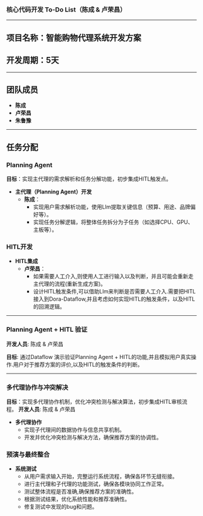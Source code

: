 ### 核心代码开发 To-Do List（陈成 & 卢荣昌）

---

## **项目名称：智能购物代理系统开发方案**

## **开发周期：5天**

---

## **团队成员**
- **陈成**
- **卢荣昌**
- **朱鲁豫**

---

## **任务分配**

### **Planning Agent**
**目标**：实现主代理的需求解析和任务分解功能，初步集成HITL触发点。

- **主代理（Planning Agent）开发**
  - **陈成**：
    - 实现用户需求解析功能，使用Llm提取关键信息（预算、用途、品牌偏好等）。
    - 实现任务分解逻辑，将整体任务拆分为子任务（如选择CPU、GPU、主板等）。
  

### **HITL开发**
- **HITL集成**
  - **卢荣昌**：
    - 如果需要人工介入,则使用人工进行输入以及判断，并且可能会重新走主代理的流程(重新生成方案)。
    - 设计HITL触发条件,可以借助Llm来判断是否需要人工介入.需要把HITL接入到Dora-Dataflow,并且考虑如何实现HITL的触发条件，以及HITL的回溯逻辑。


---

### **Planning Agent + HITL 验证**
**开发人员**: 陈成 & 卢荣昌

**目标**: 通过Dataflow 演示验证Planning Agent + HITL的功能,并且模拟用户真实操作.用户对于推荐方案的评价,以及HITL的触发条件的判断。


---

### **多代理协作与冲突解决**
**目标**：实现多代理协作机制，优化冲突检测与解决算法，初步集成HITL审核流程。
**开发人员**: 陈成 & 卢荣昌

- **多代理协作**
    - 实现子代理间的数据协作与信息共享机制。
    - 开发并优化冲突检测与解决方法，确保推荐方案的协调性。



### **预演与最终整合**


- **系统测试**
    - 从用户需求输入开始，完整运行系统流程，确保各环节无缝衔接。
    - 进行主代理和子代理的功能测试，确保各模块协同工作正常。
    - 测试整体流程是否准确,确保推荐方案的准确性。
    - 根据测试结果，优化系统性能和推荐准确性。
    - 修复测试中发现的bug和问题。

